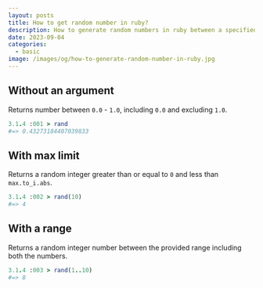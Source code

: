 ```yaml
---
layout: posts
title: How to get random number in ruby?
description: How to generate random numbers in ruby between a specified range.
date: 2023-09-04
categories:
  - basic
image: /images/og/how-to-generate-random-number-in-ruby.jpg
---
```


## Without an argument

Returns number between `0.0` - `1.0`, including `0.0` and excluding `1.0`.

```ruby
3.1.4 :001 > rand
#=> 0.43273184407039833
```

## With max limit

Returns a random integer greater than or equal to `0` and less than `max.to_i.abs`.

```ruby
3.1.4 :002 > rand(10)
#=> 4
```

## With a range

Returns a random integer number between the provided range including both the numbers.

```ruby
3.1.4 :003 > rand(1..10)
#=> 8
```
